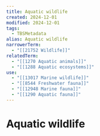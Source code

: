 ```yaml
---
title: Aquatic wildlife
created: 2024-12-01
modified: 2024-12-01
tags:
  - TBSMetadata
alias: Aquatic wildlife
narrowerTerm:
  - "[[21752 Wildlife]]"
relatedTerm:
  - "[[1270 Aquatic animals]]"
  - "[[1288 Aquatic ecosystems]]"
use:
  - "[[13017 Marine wildlife]]"
  - "[[8544 Freshwater fauna]]"
  - "[[12948 Marine fauna]]"
  - "[[1290 Aquatic fauna]]"
---
```

# Aquatic wildlife
